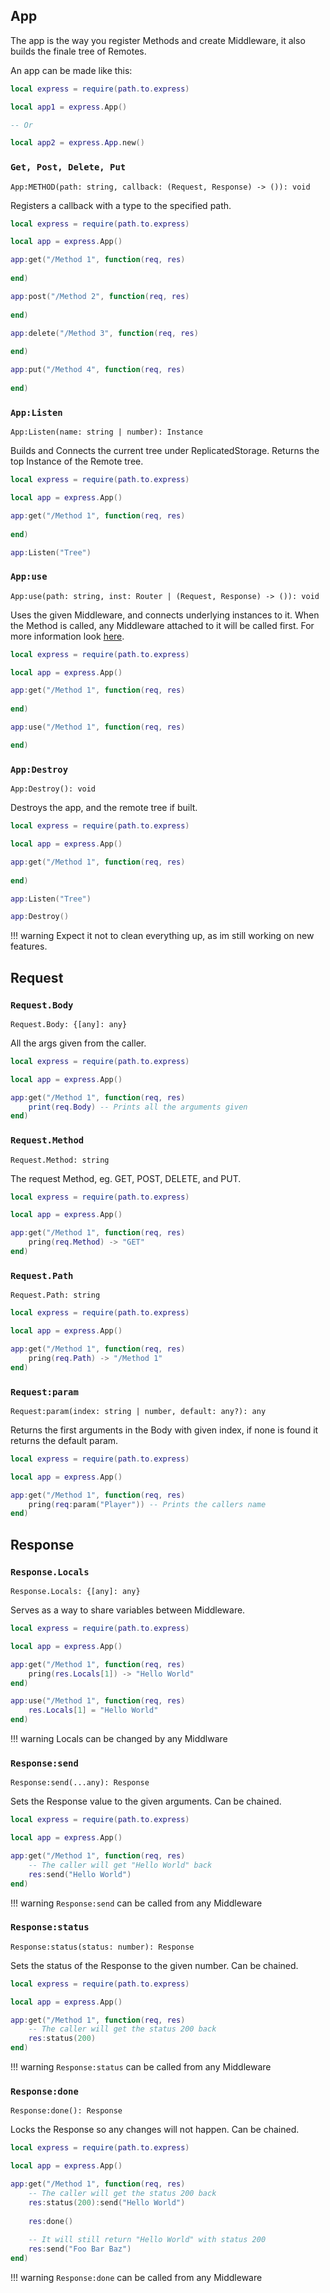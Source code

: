 
## App

The app is the way you register Methods and create Middleware, it also builds the finale tree of Remotes.

An app can be made like this:

``` lua
local express = require(path.to.express)

local app1 = express.App()

-- Or

local app2 = express.App.new()
```

### `Get, Post, Delete, Put`

`App:METHOD(path: string, callback: (Request, Response) -> ()): void`

Registers a callback with a type to the specified path.

``` lua
local express = require(path.to.express)

local app = express.App()

app:get("/Method 1", function(req, res)
    
end)

app:post("/Method 2", function(req, res)
    
end)

app:delete("/Method 3", function(req, res)
    
end)

app:put("/Method 4", function(req, res)
    
end)
```

### `App:Listen`

`App:Listen(name: string | number): Instance`

Builds and Connects the current tree under ReplicatedStorage.
Returns the top Instance of the Remote tree.

``` lua
local express = require(path.to.express)

local app = express.App()

app:get("/Method 1", function(req, res)
    
end)

app:Listen("Tree")
```

### `App:use`

`App:use(path: string, inst: Router | (Request, Response) -> ()): void`

Uses the given Middleware, and connects underlying instances to it.
When the Method is called, any Middleware attached to it will be called first. For more information look [here](./Getting_Started/#middleware).

``` lua
local express = require(path.to.express)

local app = express.App()

app:get("/Method 1", function(req, res)
    
end)

app:use("/Method 1", function(req, res)

end)
```

### `App:Destroy`

`App:Destroy(): void`

Destroys the app, and the remote tree if built.

``` lua
local express = require(path.to.express)

local app = express.App()

app:get("/Method 1", function(req, res)
    
end)

app:Listen("Tree")

app:Destroy()
```

!!! warning
    Expect it not to clean everything up, as im still working on new features.

## Request

### `Request.Body`

`Request.Body: {[any]: any}`

All the args given from the caller.

``` lua
local express = require(path.to.express)

local app = express.App()

app:get("/Method 1", function(req, res)
    print(req.Body) -- Prints all the arguments given
end)
```

### `Request.Method`

`Request.Method: string`

The request Method, eg. GET, POST, DELETE, and PUT.

``` lua
local express = require(path.to.express)

local app = express.App()

app:get("/Method 1", function(req, res)
    pring(req.Method) -> "GET"
end)
```

### `Request.Path`

`Request.Path: string`

``` lua
local express = require(path.to.express)

local app = express.App()

app:get("/Method 1", function(req, res)
    pring(req.Path) -> "/Method 1"
end)
```

### `Request:param`

`Request:param(index: string | number, default: any?): any`

Returns the first arguments in the Body with given index, if none is found it returns the default param.

``` lua
local express = require(path.to.express)

local app = express.App()

app:get("/Method 1", function(req, res)
    pring(req:param("Player")) -- Prints the callers name
end)
```

## Response

### `Response.Locals`

`Response.Locals: {[any]: any}`

Serves as a way to share variables between Middleware.

``` lua
local express = require(path.to.express)

local app = express.App()

app:get("/Method 1", function(req, res)
    pring(res.Locals[1]) -> "Hello World"
end)

app:use("/Method 1", function(req, res)
    res.Locals[1] = "Hello World"
end)
```

!!! warning
    Locals can be changed by any Middlware

### `Response:send`

`Response:send(...any): Response`

Sets the Response value to the given arguments.
Can be chained.

``` lua
local express = require(path.to.express)

local app = express.App()

app:get("/Method 1", function(req, res)
    -- The caller will get "Hello World" back
    res:send("Hello World")
end)
```

!!! warning
    `Response:send` can be called from any Middleware

### `Response:status`

`Response:status(status: number): Response`

Sets the status of the Response to the given number.
Can be chained.

``` lua
local express = require(path.to.express)

local app = express.App()

app:get("/Method 1", function(req, res)
    -- The caller will get the status 200 back
    res:status(200)
end)
```

!!! warning
    `Response:status` can be called from any Middleware

### `Response:done`

`Response:done(): Response`

Locks the Response so any changes will not happen.
Can be chained.

``` lua
local express = require(path.to.express)

local app = express.App()

app:get("/Method 1", function(req, res)
    -- The caller will get the status 200 back
    res:status(200):send("Hello World")
    
    res:done()
    
    -- It will still return "Hello World" with status 200
    res:send("Foo Bar Baz")
end)
```

!!! warning
    `Response:done` can be called from any Middleware